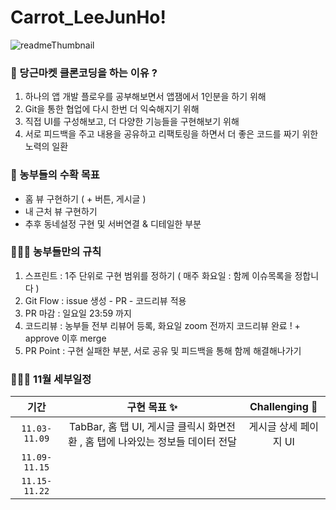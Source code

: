 # Carrot_LeeJunHo!

![readmeThumbnail](https://user-images.githubusercontent.com/77208067/139969550-cfe5cc94-67f5-47a8-82b1-aa2846beecad.jpeg)

### 🥕 당근마켓 클론코딩을 하는 이유 ? 

1. 하나의 앱 개발 플로우를 공부해보면서 앱잼에서 1인분을 하기 위해 
2. Git을 통한 협업에 다시 한번 더 익숙해지기 위해 
3. 직접 UI를 구성해보고, 더 다양한 기능들을 구현해보기 위해 
4. 서로 피드백을 주고 내용을 공유하고 리팩토링을 하면서 더 좋은 코드를 짜기 위한 노력의 일환 



### 🥕 농부들의 수확 목표 

- 홈 뷰 구현하기 ( + 버튼, 게시글 )  
- 내 근처 뷰 구현하기    
- 추후 동네설정 구현 및 서버연결 & 디테일한 부분   




### 👩🏻‍🌾 농부들만의 규칙 

1. 스프린트 : 1주 단위로 구현 범위를 정하기 ( 매주 화요일 : 함께 이슈목록을 정합니다 ) 
2. Git Flow : issue 생성 - PR - 코드리뷰 적용
3. PR 마감 : 일요일 23:59 까지
4. 코드리뷰 : 농부들 전부 리뷰어 등록, 화요일 zoom 전까지 코드리뷰 완료 ! + approve 이후 merge 
5. PR Point : 구현 실패한 부분, 서로 공유 및 피드백을 통해 함께 해결해나가기 




### 👩🏻‍🌾 11월 세부일정 

| 기간 | 구현 목표 ✨ | Challenging 🥕 | 
|:---:|:---:|:---:|
|`11.03-11.09`| TabBar, 홈 탭 UI, 게시글 클릭시 화면전환 , 홈 탭에 나와있는 정보들 데이터 전달 | 게시글 상세 페이지 UI |
|`11.09-11.15`|||
|`11.15-11.22`|||
